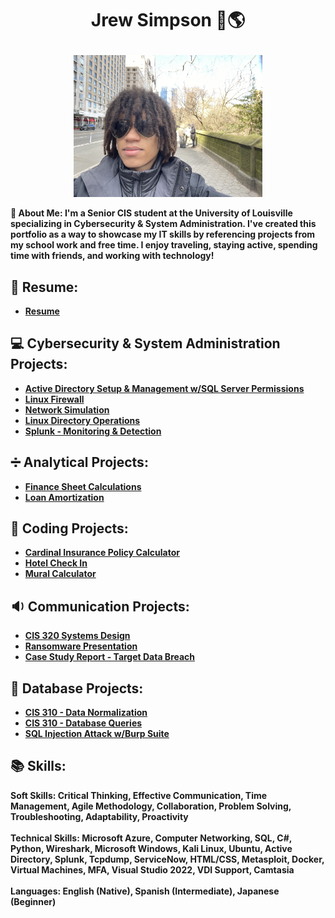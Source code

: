 <h1><p align="center"> Jrew Simpson 👋🌎 </h1>
<p align="center"> <img src="https://github.com/JrewSimpson/Banner/blob/7559e15e5f3948b84c2de50efbf64bc683fd68fe/IMG_6679.jpg" height="60%" width="60%" alt="]"/>
<b><p align="Left">🌌 About Me: I'm a Senior CIS student at the University of Louisville specializing in Cybersecurity & System Administration. I've created this portfolio as a way to showcase my IT skills by referencing projects from my school work and free time. I enjoy traveling, staying active, spending time with friends, and working with technology!</br>

## 📄 Resume:
- [Resume](https://github.com/JrewSimpson/Resume/blob/main/Master_Resume.pdf)

## 💻 Cybersecurity & System Administration Projects:
- [Active Directory Setup & Management w/SQL Server Permissions](https://github.com/JrewSimpson/AD-Setup-Management)
- [Linux Firewall](https://github.com/JrewSimpson/Linux-Firewall/blob/014b7db0e04ee1157cfcde7f373d9481181cd1b2/Linux%20Firewall%20-%20SiJ.pdf)
- [Network Simulation](https://github.com/JrewSimpson/Network-Simulation/blob/86bfc8b00d675e70dceb82ba1fa03ed78a2eef64/Network%20Simulation.pdf)
- [Linux Directory Operations](https://github.com/JrewSimpson/Linux-Directory-Operations/blob/27fbe1825f60253cd776d3cb8c074d13fa7aa5b4/CIS%20350%20Lab%205%20Report.pdf)
- [Splunk - Monitoring & Detection](https://github.com/JrewSimpson/Splunk_BasicMonitoring/blob/4b4c3fae415f21a8f27c87801782a4e9280b5544/Splunk%20Monitoring%20Lab.pdf)
  
## ➗ Analytical Projects:
- [Finance Sheet Calculations](https://github.com/JrewSimpson/Finance-Sheet-Calculations/blob/86faa7b0fcd7608f32f8e4777e50a813c408510e/Finance%20Sheets.pdf)
- [Loan Amortization](https://github.com/JrewSimpson/Loan-Amortization)

## 👾  Coding Projects:
- [Cardinal Insurance Policy Calculator](https://github.com/JrewSimpson/Cardinal-Insurance)
- [Hotel Check In](https://github.com/JrewSimpson/Hotel-Check-In)
- [Mural Calculator](https://github.com/JrewSimpson/Mural-Calculator)

## 🔉  Communication Projects:
- [CIS 320 Systems Design](https://github.com/JrewSimpson/CIS-320-Systems-Design)
- [Ransomware Presentation](https://cardmaillouisville-my.sharepoint.com/:v:/g/personal/alstri02_louisville_edu/ETCEGmuodedEldI2rxe921oB5zp9nKrQfd9c7Sg-rYZPhg?e=A2xvjV&nav=eyJyZWZlcnJhbEluZm8iOnsicmVmZXJyYWxBcHAiOiJTdHJlYW1XZWJBcHAiLCJyZWZlcnJhbFZpZXciOiJTaGFyZURpYWxvZy1MaW5rIiwicmVmZXJyYWxBcHBQbGF0Zm9ybSI6IldlYiIsInJlZmVycmFsTW9kZSI6InZpZXcifX0%3D)
- [Case Study Report - Target Data Breach](https://github.com/JrewSimpson/Case-Study-Report---Target/blob/c25b296fb10d3adb8a41570c9e7828074c698ed6/Case2.pdf)

## 💾  Database Projects:
- [CIS 310 - Data Normalization](https://github.com/JrewSimpson/CIS-310---Data-Normalization/blob/0b58582cb0a3d2c8631a4fe7b5ef4ea30542d9a8/CIS%20310%20A5_Jrew_Simpson(1).pdf)
- [CIS 310 - Database Queries](https://github.com/JrewSimpson/CIS-310---Database-Queries/blob/f8c1550748e86b2a1fd0ff31be435812d8dce7a2/CIS%20310%20A6_Jrew_Simpson(1).pdf)
- [SQL Injection Attack w/Burp Suite](https://github.com/JrewSimpson/SQLi1_Burp)

## 📚 Skills:

<b><p align="Left"> Soft Skills: Critical Thinking, Effective Communication, Time Management, Agile Methodology, Collaboration, Problem Solving, Troubleshooting, Adaptability, Proactivity </br> </br>
Technical Skills: Microsoft Azure, Computer Networking, SQL, C#, Python, Wireshark, Microsoft Windows, Kali Linux, Ubuntu, Active Directory, Splunk, Tcpdump, ServiceNow, HTML/CSS, Metasploit, Docker, Virtual Machines, MFA, Visual Studio 2022, VDI Support, Camtasia </br> </br>
Languages: English (Native), Spanish (Intermediate), Japanese (Beginner) </br> </br>

<!--

- 🔭 I’m currently working on ...
- 🌱 I’m currently learning ...
- 👯 I’m looking to collaborate on ...
- 🤔 I’m looking for help with ...
- 💬 Ask me about ...
- 📫 How to reach me: ...
- 😄 Pronouns: ...
- ⚡ Fun fact: ...
-->
